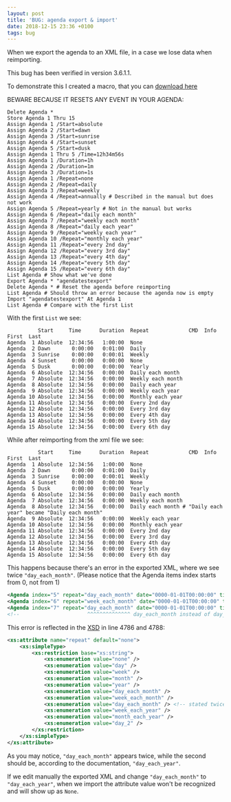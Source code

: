 ```yaml
---
layout: post
title: 'BUG: agenda export & import'
date: 2018-12-15 23:36 +0100
tags: bug
---
```

When we export the agenda to an XML file, in a case we lose data when reimporting.

This bug has been verified in version 3.6.1.1.

To demonstrate this I created a macro, that you can [download here](/assets/Agenda-bug-testing.xml)

BEWARE BECAUSE IT RESETS ANY EVENT IN YOUR AGENDA:

````
Delete Agenda *
Store Agenda 1 Thru 15
Assign Agenda 1 /Start=absolute
Assign Agenda 2 /Start=dawn
Assign Agenda 3 /Start=sunrise
Assign Agenda 4 /Start=sunset
Assign Agenda 5 /Start=dusk
Assign Agenda 1 Thru 5 /Time=12h34m56s
Assign Agenda 1 /Duration=1h
Assign Agenda 2 /Duration=1m
Assign Agenda 3 /Duration=1s
Assign Agenda 1 /Repeat=none
Assign Agenda 2 /Repeat=daily
Assign Agenda 3 /Repeat=weekly
Assign Agenda 4 /Repeat=annually # Described in the manual but does not work
Assign Agenda 5 /Repeat=yearly # Not in the manual but works
Assign Agenda 6 /Repeat="daily each month"
Assign Agenda 7 /Repeat="weekly each month"
Assign Agenda 8 /Repeat="daily each year"
Assign Agenda 9 /Repeat="weekly each year"
Assign Agenda 10 /Repeat="monthly each year"
Assign Agenda 11 /Repeat="every 2nd day"
Assign Agenda 12 /Repeat="every 3rd day"
Assign Agenda 13 /Repeat="every 4th day"
Assign Agenda 14 /Repeat="every 5th day"
Assign Agenda 15 /Repeat="every 6th day"
List Agenda # Show what we've done
Export Agenda * "agendatestexport"
Delete Agenda * # Reset the agenda before reimporting
List Agenda # Should throw an error because the agenda now is empty
Import "agendatestexport" At Agenda 1
List Agenda # Compare with the first List
````

With the first `List` we see:
````
          Start     Time      Duration  Repeat             CMD  Info  First  Last  
Agenda  1 Absolute  12:34:56   1:00:00  None
Agenda  2 Dawn       0:00:00   0:01:00  Daily
Agenda  3 Sunrise    0:00:00   0:00:01  Weekly
Agenda  4 Sunset     0:00:00   0:00:00  None
Agenda  5 Dusk       0:00:00   0:00:00  Yearly
Agenda  6 Absolute  12:34:56   0:00:00  Daily each month
Agenda  7 Absolute  12:34:56   0:00:00  Weekly each month
Agenda  8 Absolute  12:34:56   0:00:00  Daily each year
Agenda  9 Absolute  12:34:56   0:00:00  Weekly each year
Agenda 10 Absolute  12:34:56   0:00:00  Monthly each year
Agenda 11 Absolute  12:34:56   0:00:00  Every 2nd day
Agenda 12 Absolute  12:34:56   0:00:00  Every 3rd day
Agenda 13 Absolute  12:34:56   0:00:00  Every 4th day
Agenda 14 Absolute  12:34:56   0:00:00  Every 5th day
Agenda 15 Absolute  12:34:56   0:00:00  Every 6th day
````

While after reimporting from the xml file we see:
````
          Start     Time      Duration  Repeat             CMD  Info  First  Last  
Agenda  1 Absolute  12:34:56   1:00:00  None
Agenda  2 Dawn       0:00:00   0:01:00  Daily
Agenda  3 Sunrise    0:00:00   0:00:01  Weekly
Agenda  4 Sunset     0:00:00   0:00:00  None
Agenda  5 Dusk       0:00:00   0:00:00  Yearly
Agenda  6 Absolute  12:34:56   0:00:00  Daily each month
Agenda  7 Absolute  12:34:56   0:00:00  Weekly each month
Agenda  8 Absolute  12:34:56   0:00:00  Daily each month # "Daily each year" became "Daily each month"
Agenda  9 Absolute  12:34:56   0:00:00  Weekly each year
Agenda 10 Absolute  12:34:56   0:00:00  Monthly each year
Agenda 11 Absolute  12:34:56   0:00:00  Every 2nd day
Agenda 12 Absolute  12:34:56   0:00:00  Every 3rd day
Agenda 13 Absolute  12:34:56   0:00:00  Every 4th day
Agenda 14 Absolute  12:34:56   0:00:00  Every 5th day
Agenda 15 Absolute  12:34:56   0:00:00  Every 6th day
````
This happens because there's an error in the exported XML, where we see twice `"day_each_month"`.
(Please notice that the Agenda items index starts from 0, not from 1)
````xml
<Agenda index="5" repeat="day_each_month" date="0000-01-01T00:00:00" time="0" duration="0" special_time="absolute" />
<Agenda index="6" repeat="week_each_month" date="0000-01-01T00:00:00" time="0" duration="0" special_time="absolute" />
<Agenda index="7" repeat="day_each_month" date="0000-01-01T00:00:00" time="0" duration="0" special_time="absolute" />
<!--                      ^^^^^^^^^^^^^^ day_each_month instead of day_each_year                                  -->
````
This error is reflected in the [XSD](http://schemas.malighting.de/grandma2/xml/3.6.0/MA.xsd) in line 4786 and 4788:
````xml
<xs:attribute name="repeat" default="none">
	<xs:simpleType>
		<xs:restriction base="xs:string">
			<xs:enumeration value="none" />
			<xs:enumeration value="day" />
			<xs:enumeration value="week" />
			<xs:enumeration value="month" />
			<xs:enumeration value="year" />
			<xs:enumeration value="day_each_month" />
			<xs:enumeration value="week_each_month" />
			<xs:enumeration value="day_each_month" /> <!-- stated twice -->
			<xs:enumeration value="week_each_year" />
			<xs:enumeration value="month_each_year" />
			<xs:enumeration value="day_2" />
		</xs:restriction>
	</xs:simpleType>
</xs:attribute>
````
As you may notice, `"day_each_month"` appears twice, while the second should be, according to the documentation, `"day_each_year"`.

If we edit manually the exported XML and change `"day_each_month"` to `"day_each_year"`, when we import the attribute value won't be recognized and will show up as `None`.
